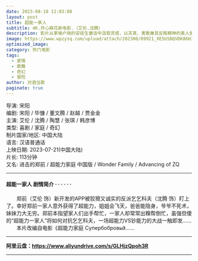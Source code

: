 ```yaml
---
date: 2023-08-18 12:03:08
layout: post
title: 超能一家人
subtitle: 4K.开心麻花新电影.（艾伦.沈腾）
description: 影片从家喻户晓的安徒生童话中汲取灵感，以天真、勇敢兼具反叛精神的美人鱼爱丽儿为主角。渴望探索大海以外世界的她爱上了人类王子亚历克...
image: https://www.wpzysq.com/upload/attach/202308/89921_XE5USBQVDK86H3F._webp
optimized_image: 
category: 热门电影
tags:
  - 爱情
  - 歌舞
  - 奇幻
  - 冒险
author: 对酒当歌
paginate: true
---
```


导演: 宋阳  
编剧: 宋阳 / 毕慷 / 董文腾 / 赵越 / 贾金金  
主演: 艾伦 / 沈腾 / 陶慧 / 张琪 / 韩彦博  
类型: 喜剧 / 家庭 / 奇幻  
制片国家/地区: 中国大陆  
语言: 汉语普通话  
上映日期: 2023-07-21(中国大陆)  
片长: 113分钟  
又名: 进击的郑前 / 超能力家庭 中国版 / Wonder Family / Advancing of ZQ  

---

#### 超能一家人  剧情简介 · · · · · ·

　　郑前（艾伦 饰）新开发的APP被狡猾又诚实的反派乞乞科夫（沈腾 饰）盯上了。幸好郑前一家人意外获得了超能力，姐姐会飞天，爸爸能隐身，爷爷不死术，妹妹力大无穷。郑前本指望家人们出手帮忙，一家人却常常出糗帮倒忙，虽强但傻的“超能力一家人”将如何对抗乞乞科夫，一场超能力VS钞能力的大战一触即发……
　　本片改编自电影《超能力家庭 Супербобровы》……

---

**阿里云盘：<https://www.aliyundrive.com/s/GLHjzQpoh3R>**

---
